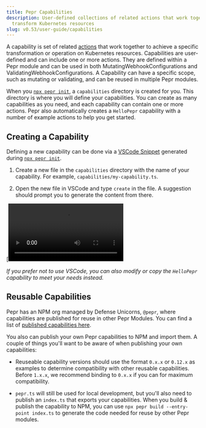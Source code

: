 ```yaml
---
title: Pepr Capabilities
description: User-defined collections of related actions that work together to
  transform Kubernetes resources
slug: v0.53/user-guide/capabilities
---
```


A capability is set of related [actions](../actions/) that work together to achieve a specific transformation or operation on Kubernetes resources. Capabilities are user-defined and can include one or more actions. They are defined within a Pepr module and can be used in both MutatingWebhookConfigurations and ValidatingWebhookConfigurations. A Capability can have a specific scope, such as mutating or validating, and can be reused in multiple Pepr modules.

When you [`npx pepr init`](../pepr-cli#pepr-init), a `capabilities` directory is created for you. This directory is where you will define your capabilities. You can create as many capabilities as you need, and each capability can contain one or more actions. Pepr also automatically creates a `HelloPepr` capability with a number of example actions to help you get started.

## Creating a Capability

Defining a new capability can be done via a [VSCode Snippet](https://code.visualstudio.com/docs/editor/userdefinedsnippets) generated during [`npx pepr init`](../pepr-cli#pepr-init).

1. Create a new file in the `capabilities` directory with the name of your capability. For example, `capabilities/my-capability.ts`.

2. Open the new file in VSCode and type `create` in the file. A suggestion should prompt you to generate the content from there.

\[<video class="td-content" controls src="https://user-images.githubusercontent.com/882485/230897379-0bb57dff-9832-479f-8733-79e103703135.mp4](https://user-images.githubusercontent.com/882485/230897379-0bb57dff-9832-479f-8733-79e103703135.mp4" />)

*If you prefer not to use VSCode, you can also modify or copy the `HelloPepr` capability to meet your needs instead.*

## Reusable Capabilities

Pepr has an NPM org managed by Defense Unicorns, `@pepr`, where capabilities are published for reuse in other Pepr Modules. You can find a list of [published capabilities here](https://www.npmjs.com/search?q=@pepr).

You also can publish your own Pepr capabilities to NPM and import them.  A couple of things you'll want to be aware of when publishing your own capabilities:

* Reuseable capability versions should use the format `0.x.x` or `0.12.x` as examples to determine compatibility with other reusable capabilities. Before `1.x.x`, we recommend binding to `0.x.x` if you can for maximum compatibility.

* `pepr.ts` will still be used for local development, but you'll also need to publish an `index.ts` that exports your capabilities. When you build & publish the capability to NPM, you can use `npx pepr build --entry-point index.ts` to generate the code needed for reuse by other Pepr modules.
